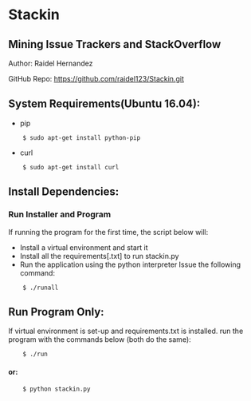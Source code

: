 
# Stackin

## Mining Issue Trackers and StackOverflow

Author: Raidel Hernandez

GitHub Repo: https://github.com/raidel123/Stackin.git

## System Requirements(Ubuntu 16.04):

* pip
```
    $ sudo apt-get install python-pip
```
* curl
```
    $ sudo apt-get install curl
```

## Install Dependencies:

### Run Installer and Program
If running the program for the first time, the script below will:
* Install a virtual environment and start it
* Install all the requirements[.txt] to run stackin.py
* Run the application using the python interpreter
Issue the following command:

```
    $ ./runall
```

## Run Program Only:

If  virtual environment is set-up and requirements.txt is installed.
run the program with the commands below (both do the same):  

```
    $ ./run
```

#### or:

```
    $ python stackin.py
```
